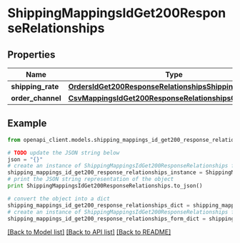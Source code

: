 # ShippingMappingsIdGet200ResponseRelationships


## Properties
Name | Type | Description | Notes
------------ | ------------- | ------------- | -------------
**shipping_rate** | [**OrdersIdGet200ResponseRelationshipsShippingRate**](OrdersIdGet200ResponseRelationshipsShippingRate.md) |  | [optional] 
**order_channel** | [**CsvMappingsIdGet200ResponseRelationshipsOrderChannel**](CsvMappingsIdGet200ResponseRelationshipsOrderChannel.md) |  | [optional] 

## Example

```python
from openapi_client.models.shipping_mappings_id_get200_response_relationships import ShippingMappingsIdGet200ResponseRelationships

# TODO update the JSON string below
json = "{}"
# create an instance of ShippingMappingsIdGet200ResponseRelationships from a JSON string
shipping_mappings_id_get200_response_relationships_instance = ShippingMappingsIdGet200ResponseRelationships.from_json(json)
# print the JSON string representation of the object
print ShippingMappingsIdGet200ResponseRelationships.to_json()

# convert the object into a dict
shipping_mappings_id_get200_response_relationships_dict = shipping_mappings_id_get200_response_relationships_instance.to_dict()
# create an instance of ShippingMappingsIdGet200ResponseRelationships from a dict
shipping_mappings_id_get200_response_relationships_form_dict = shipping_mappings_id_get200_response_relationships.from_dict(shipping_mappings_id_get200_response_relationships_dict)
```
[[Back to Model list]](../README.md#documentation-for-models) [[Back to API list]](../README.md#documentation-for-api-endpoints) [[Back to README]](../README.md)


